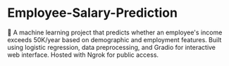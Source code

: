 # Employee-Salary-Prediction
  💼 A machine learning project that predicts whether an employee's income exceeds 50K/year based on demographic and employment features. Built using logistic regression, data preprocessing, and Gradio for interactive web interface. Hosted with Ngrok for public access.
